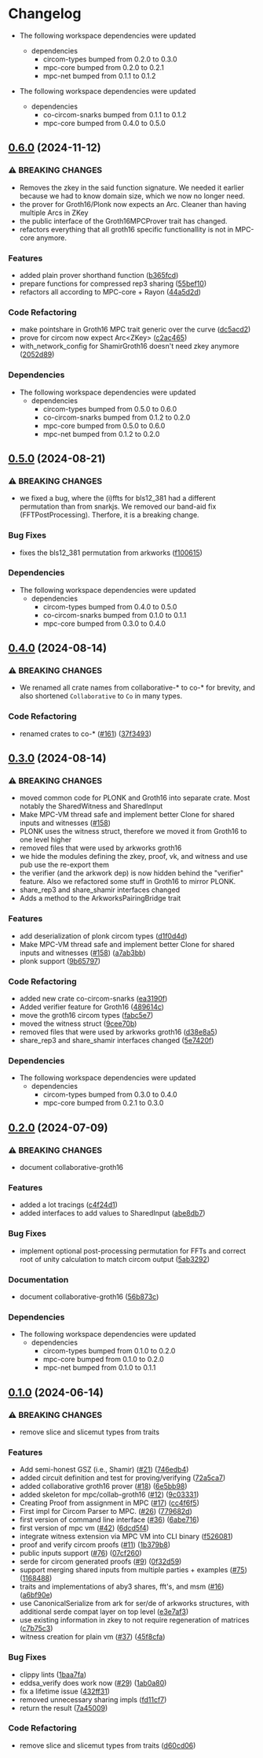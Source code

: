 # Changelog

* The following workspace dependencies were updated
  * dependencies
    * circom-types bumped from 0.2.0 to 0.3.0
    * mpc-core bumped from 0.2.0 to 0.2.1
    * mpc-net bumped from 0.1.1 to 0.1.2

* The following workspace dependencies were updated
  * dependencies
    * co-circom-snarks bumped from 0.1.1 to 0.1.2
    * mpc-core bumped from 0.4.0 to 0.5.0

## [0.6.0](https://github.com/TaceoLabs/co-snarks/compare/co-groth16-v0.5.1...co-groth16-v0.6.0) (2024-11-12)


### ⚠ BREAKING CHANGES

* Removes the zkey in the said function signature. We needed it earlier because we had to know domain size, which we now no longer need.
* the prover for Groth16/Plonk now expects an Arc<ZKey>. Cleaner than having multiple Arcs in ZKey
* the public interface of the Groth16MPCProver trait has changed.
* refactors everything that all groth16 specific functionallity is not in MPC-core anymore.

### Features

* added plain prover shorthand function ([b365fcd](https://github.com/TaceoLabs/co-snarks/commit/b365fcd89390dad585933f39a2db32473081d060))
* prepare functions for compressed rep3 sharing ([55bef10](https://github.com/TaceoLabs/co-snarks/commit/55bef10313378e8ca14f2f22f312c84462a92a7e))
* refactors all according to MPC-core + Rayon ([44a5d2d](https://github.com/TaceoLabs/co-snarks/commit/44a5d2d4f1e406331f127cd89de369a66d41b105))


### Code Refactoring

* make pointshare in Groth16 MPC trait generic over the curve ([dc5acd2](https://github.com/TaceoLabs/co-snarks/commit/dc5acd28db03920982de623f51dd4df236ff7381))
* prove for circom now expect Arc&lt;ZKey&gt; ([c2ac465](https://github.com/TaceoLabs/co-snarks/commit/c2ac465ebf6f3a28b902d9f0489e3f57c0843d7f))
* with_network_config for ShamirGroth16 doesn't need zkey anymore ([2052d89](https://github.com/TaceoLabs/co-snarks/commit/2052d89cc4abb531702886daf70c47ee3b1ecf1a))


### Dependencies

* The following workspace dependencies were updated
  * dependencies
    * circom-types bumped from 0.5.0 to 0.6.0
    * co-circom-snarks bumped from 0.1.2 to 0.2.0
    * mpc-core bumped from 0.5.0 to 0.6.0
    * mpc-net bumped from 0.1.2 to 0.2.0

## [0.5.0](https://github.com/TaceoLabs/collaborative-circom/compare/co-groth16-v0.4.0...co-groth16-v0.5.0) (2024-08-21)


### ⚠ BREAKING CHANGES

* we fixed a bug, where the (i)ffts for bls12_381 had a different permutation than from snarkjs. We removed our band-aid fix (FFTPostProcessing). Therfore, it is a breaking change.

### Bug Fixes

* fixes the bls12_381 permutation from arkworks ([f100615](https://github.com/TaceoLabs/collaborative-circom/commit/f100615790c51227d89e886ee6977367e4d5a1ce))


### Dependencies

* The following workspace dependencies were updated
  * dependencies
    * circom-types bumped from 0.4.0 to 0.5.0
    * co-circom-snarks bumped from 0.1.0 to 0.1.1
    * mpc-core bumped from 0.3.0 to 0.4.0

## [0.4.0](https://github.com/TaceoLabs/collaborative-circom/compare/co-groth16-v0.3.0...co-groth16-v0.4.0) (2024-08-14)


### ⚠ BREAKING CHANGES

* We renamed all crate names from collaborative-* to co-* for brevity, and also shortened `Collaborative` to `Co` in many types.

### Code Refactoring

* renamed crates to co-* ([#161](https://github.com/TaceoLabs/collaborative-circom/issues/161)) ([37f3493](https://github.com/TaceoLabs/collaborative-circom/commit/37f3493b25e41b43bbc8a89e281ae2dcb4b95484))

## [0.3.0](https://github.com/TaceoLabs/collaborative-circom/compare/collaborative-groth16-v0.2.1...collaborative-groth16-v0.3.0) (2024-08-14)


### ⚠ BREAKING CHANGES

* moved common code for PLONK and Groth16 into separate crate. Most notably the SharedWitness and SharedInput
* Make MPC-VM thread safe and implement better Clone for shared inputs and witnesses ([#158](https://github.com/TaceoLabs/collaborative-circom/issues/158))
* PLONK uses the witness struct, therefore we moved it from Groth16 to one level higher
* removed files that were used by arkworks groth16
* we hide the modules defining the zkey, proof, vk, and witness and use pub use the re-export them
* the verifier (and the arkwork dep) is now hidden behind the "verifier" feature. Also we refactored some stuff in Groth16 to mirror PLONK.
* share_rep3 and share_shamir interfaces changed
* Adds a method to the ArkworksPairingBridge trait

### Features

* add deserialization of plonk circom types ([d1f0d4d](https://github.com/TaceoLabs/collaborative-circom/commit/d1f0d4dd5ac63e85523c139e573161bd2ff0061a))
* Make MPC-VM thread safe and implement better Clone for shared inputs and witnesses ([#158](https://github.com/TaceoLabs/collaborative-circom/issues/158)) ([a7ab3bb](https://github.com/TaceoLabs/collaborative-circom/commit/a7ab3bbecd93b393c08e18d8ea89a64a25bac3a3))
* plonk support ([9b65797](https://github.com/TaceoLabs/collaborative-circom/commit/9b6579724f6f5ba4fc6af8a98d386b96818dc08b))


### Code Refactoring

* added new crate co-circom-snarks ([ea3190f](https://github.com/TaceoLabs/collaborative-circom/commit/ea3190f4d731893e6fcce71976c32b3bbac6b89b))
* Added verifier feature for Groth16 ([489614c](https://github.com/TaceoLabs/collaborative-circom/commit/489614cf9242f63c9f9914aaf0b6cc6555deab4c))
* move the groth16 circom types ([fabc5e7](https://github.com/TaceoLabs/collaborative-circom/commit/fabc5e72343f08eea96efde4556dffac60d954cb))
* moved the witness struct ([9cee70b](https://github.com/TaceoLabs/collaborative-circom/commit/9cee70bc58f1980035d02e46e6ea9082a3368182))
* removed files that were used by arkworks groth16 ([d38e8a5](https://github.com/TaceoLabs/collaborative-circom/commit/d38e8a576d0f6375f1dc4f4d01d5fd59fa4c1438))
* share_rep3 and share_shamir interfaces changed ([5e7420f](https://github.com/TaceoLabs/collaborative-circom/commit/5e7420f95a46466304c2ab80de2069c2feb3432d))


### Dependencies

* The following workspace dependencies were updated
  * dependencies
    * circom-types bumped from 0.3.0 to 0.4.0
    * mpc-core bumped from 0.2.1 to 0.3.0

## [0.2.0](https://github.com/TaceoLabs/collaborative-circom/compare/collaborative-groth16-v0.1.0...collaborative-groth16-v0.2.0) (2024-07-09)


### ⚠ BREAKING CHANGES

* document collaborative-groth16

### Features

* added a lot tracings ([c4f24d1](https://github.com/TaceoLabs/collaborative-circom/commit/c4f24d15f0c7af0560fbffe4a4aaedda2fa515e8))
* added interfaces to add values to SharedInput ([abe8db7](https://github.com/TaceoLabs/collaborative-circom/commit/abe8db75911eea82fc00e8a981bfe093e0e0b3d4))


### Bug Fixes

* implement optional post-processing permutation for FFTs and correct root of unity calculation to match circom output ([5ab3292](https://github.com/TaceoLabs/collaborative-circom/commit/5ab329294959c85ea6e0823cbe651ba6efa747f8))


### Documentation

* document collaborative-groth16 ([56b873c](https://github.com/TaceoLabs/collaborative-circom/commit/56b873c6c60032dea27ee5640418b7e92bf837ec))


### Dependencies

* The following workspace dependencies were updated
  * dependencies
    * circom-types bumped from 0.1.0 to 0.2.0
    * mpc-core bumped from 0.1.0 to 0.2.0
    * mpc-net bumped from 0.1.0 to 0.1.1

## [0.1.0](https://github.com/TaceoLabs/collaborative-circom/compare/collaborative-groth16-v0.0.1...collaborative-groth16-v0.1.0) (2024-06-14)


### ⚠ BREAKING CHANGES

* remove slice and slicemut types from traits

### Features

* Add semi-honest GSZ (i.e., Shamir) ([#21](https://github.com/TaceoLabs/collaborative-circom/issues/21)) ([746edb4](https://github.com/TaceoLabs/collaborative-circom/commit/746edb45d14da4d8a54f7503848a4e62e2bfc899))
* added circuit definition and test for proving/verifying ([72a5ca7](https://github.com/TaceoLabs/collaborative-circom/commit/72a5ca7db0b6cd3e954d3736e2b1e6490e0bbba2))
* added collaborative groth16 prover ([#18](https://github.com/TaceoLabs/collaborative-circom/issues/18)) ([6e5bb98](https://github.com/TaceoLabs/collaborative-circom/commit/6e5bb98afa5be816188bc019036ba4786f448749))
* added skeleton for mpc/collab-groth16 ([#12](https://github.com/TaceoLabs/collaborative-circom/issues/12)) ([9c03331](https://github.com/TaceoLabs/collaborative-circom/commit/9c03331171429f061ead8cddda292cd97d498f1a))
* Creating Proof from assignment in MPC ([#17](https://github.com/TaceoLabs/collaborative-circom/issues/17)) ([cc4f6f5](https://github.com/TaceoLabs/collaborative-circom/commit/cc4f6f5de873fea80bd51a724dbd001d6351f68d))
* First impl for Circom Parser to MPC.  ([#26](https://github.com/TaceoLabs/collaborative-circom/issues/26)) ([779682d](https://github.com/TaceoLabs/collaborative-circom/commit/779682d7d824d782109db8b4584604b23637dad7))
* first version of command line interface ([#36](https://github.com/TaceoLabs/collaborative-circom/issues/36)) ([6abe716](https://github.com/TaceoLabs/collaborative-circom/commit/6abe716268f1e165cdae07a10f4d2dafd010cc04))
* first version of mpc vm ([#42](https://github.com/TaceoLabs/collaborative-circom/issues/42)) ([6dcd5f4](https://github.com/TaceoLabs/collaborative-circom/commit/6dcd5f4ce7c8431b94dd7262a4219a3a63efd702))
* integrate witness extension via MPC VM into CLI binary ([f526081](https://github.com/TaceoLabs/collaborative-circom/commit/f526081a01e3faa6b48fb463f3690f968218a1a4))
* proof and verify circom proofs ([#11](https://github.com/TaceoLabs/collaborative-circom/issues/11)) ([1b379b8](https://github.com/TaceoLabs/collaborative-circom/commit/1b379b85a7b9f622feed7a914ab8712d726d9760))
* public inputs support ([#76](https://github.com/TaceoLabs/collaborative-circom/issues/76)) ([07cf260](https://github.com/TaceoLabs/collaborative-circom/commit/07cf26007285822ba42e8dce2439f676a2cf08ef))
* serde for circom generated proofs ([#9](https://github.com/TaceoLabs/collaborative-circom/issues/9)) ([0f32d59](https://github.com/TaceoLabs/collaborative-circom/commit/0f32d59f88239b3cc5f5be06ad8c97945d79cb9b))
* support merging shared inputs from multiple parties + examples ([#75](https://github.com/TaceoLabs/collaborative-circom/issues/75)) ([1168488](https://github.com/TaceoLabs/collaborative-circom/commit/11684884b3e1d2be6309fd98e1603626d5e58c93))
* traits and implementations of aby3 shares, fft's, and msm ([#16](https://github.com/TaceoLabs/collaborative-circom/issues/16)) ([a6bf90e](https://github.com/TaceoLabs/collaborative-circom/commit/a6bf90e6d326df3e9caa2dbbabf7bd60acb50fbd))
* use CanonicalSerialize from ark for ser/de of arkworks structures, with additional serde compat layer on top level ([e3e7af3](https://github.com/TaceoLabs/collaborative-circom/commit/e3e7af340d1fbfc148fbe6614b004a8c70aba1f0))
* use existing information in zkey to not require regeneration of matrices ([c7b75c3](https://github.com/TaceoLabs/collaborative-circom/commit/c7b75c34e69479bea06583e9fc17f3b1dc8f3d9a))
* witness creation for plain vm ([#37](https://github.com/TaceoLabs/collaborative-circom/issues/37)) ([45f8cfa](https://github.com/TaceoLabs/collaborative-circom/commit/45f8cfad24f83d8e4bca405bb782db33936e8ce0))


### Bug Fixes

* clippy lints ([1baa7fa](https://github.com/TaceoLabs/collaborative-circom/commit/1baa7fabadea77a213f38b212d5019f6c06b0b2b))
* eddsa_verify does work now ([#29](https://github.com/TaceoLabs/collaborative-circom/issues/29)) ([1ab0a80](https://github.com/TaceoLabs/collaborative-circom/commit/1ab0a806b8a9f32d2783ce9838826fe71a48d78f))
* fix a lifetime issue ([432ff31](https://github.com/TaceoLabs/collaborative-circom/commit/432ff314f78aa73cae6a606d6835a70283ea41e0))
* removed unnecessary sharing impls ([fd11cf7](https://github.com/TaceoLabs/collaborative-circom/commit/fd11cf7ebfb48a44dae065b8f2881b845f9e0df2))
* return the result ([7a45009](https://github.com/TaceoLabs/collaborative-circom/commit/7a450091f6638524385efd20db059f98d6f9db47))


### Code Refactoring

* remove slice and slicemut types from traits ([d60cd06](https://github.com/TaceoLabs/collaborative-circom/commit/d60cd0645a397898cd997a516dc513c7f29ecb55))
